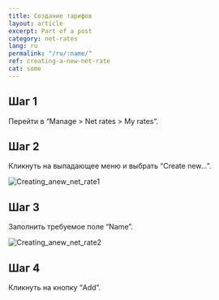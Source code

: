 ```yaml
---
title: Создание тарифов
layout: article
excerpt: Part of a post
category: net-rates
lang: ru
permalink: "/ru/:name/"
ref: creating-a-new-net-rate
cat: some
---
```


## **Шаг 1**

Перейти в “Manage > Net rates > My rates”. 

## **Шаг 2**

Кликнуть на выпадающее меню и выбрать “Create new…”.

![Creating_anew_net_rate1](/assets/images/creating_anew_net_rate1.png)

## **Шаг 3**

Заполнить требуемое поле “Name”.

![Creating_anew_net_rate2](/assets/images/creating_anew_net_rate2.png)

## **Шаг 4**

Кликнуть на кнопку “Add”.

